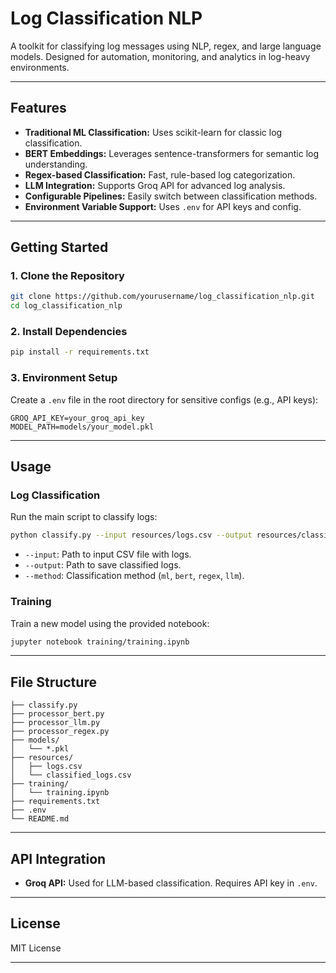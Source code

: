 # Log Classification NLP

A toolkit for classifying log messages using NLP, regex, and large language models. Designed for automation, monitoring, and analytics in log-heavy environments.

---

## Features

- **Traditional ML Classification:** Uses scikit-learn for classic log classification.
- **BERT Embeddings:** Leverages sentence-transformers for semantic log understanding.
- **Regex-based Classification:** Fast, rule-based log categorization.
- **LLM Integration:** Supports Groq API for advanced log analysis.
- **Configurable Pipelines:** Easily switch between classification methods.
- **Environment Variable Support:** Uses `.env` for API keys and config.

---

## Getting Started

### 1. Clone the Repository

```sh
git clone https://github.com/yourusername/log_classification_nlp.git
cd log_classification_nlp
```

### 2. Install Dependencies

```sh
pip install -r requirements.txt
```

### 3. Environment Setup

Create a `.env` file in the root directory for sensitive configs (e.g., API keys):

```
GROQ_API_KEY=your_groq_api_key
MODEL_PATH=models/your_model.pkl
```

---

## Usage

### Log Classification

Run the main script to classify logs:

```sh
python classify.py --input resources/logs.csv --output resources/classified_logs.csv --method bert
```

- `--input`: Path to input CSV file with logs.
- `--output`: Path to save classified logs.
- `--method`: Classification method (`ml`, `bert`, `regex`, `llm`).

### Training

Train a new model using the provided notebook:

```sh
jupyter notebook training/training.ipynb
```

---

## File Structure

```
├── classify.py
├── processor_bert.py
├── processor_llm.py
├── processor_regex.py
├── models/
│   └── *.pkl
├── resources/
│   ├── logs.csv
│   └── classified_logs.csv
├── training/
│   └── training.ipynb
├── requirements.txt
├── .env
└── README.md
```

---

## API Integration

- **Groq API:** Used for LLM-based classification. Requires API key in `.env`.

---

## License

MIT License

---
